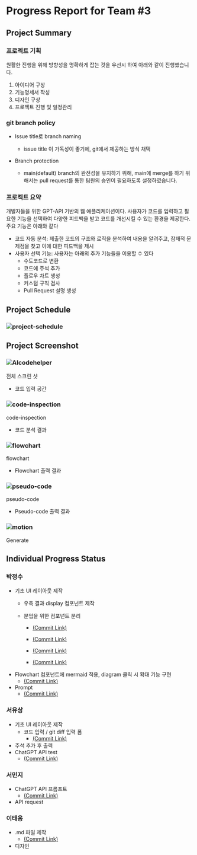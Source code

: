 # Progress Report for Team #3
## Project Summary
### 프로젝트 기획
원활한 진행을 위해 방향성을 명확하게 잡는 것을 우선시 하여 아래와 같이 진행했습니다.
1. 아이디어 구상
2. 기능명세서 작성
3. 디자인 구상
4. 프로젝트 진행 및 일정관리 
### git branch policy
- Issue title로 branch naming
     - issue title 이 가독성이 좋기에, git에서 제공하는 방식 채택

- Branch protection
    - main(default) branch의 완전성을 유지하기 위해, main에 merge를 하기 위해서는 pull request를 통한 팀원의 승인이 필요하도록 설정하였습니다.
### 프로젝트 요약
개발자들을 위한 GPT-API 기반의 웹 애플리케이션이다. 사용자가 코드를 입력하고 필요한 기능을 선택하여 다양한 피드백을 받고 코드를 개선시킬 수 있는 환경을 제공한다. 주요 기능은 아래와 같다
- 코드 자동 분석: 제출한 코드의 구조와 로직을 분석하여 내용을 알려주고, 잠재적 문제점을 찾고 이에 대한 피드백을 제시
- 사용자 선택 기능: 사용자는 아래의 추가 기능들을 이용할 수 있다
    - 수도코드로 변환
    - 코드에 주석 추가
    - 플로우 차트 생성
    - 커스텀 규칙 검사
    - Pull Request 설명 생성




## Project Schedule
### ![project-schedule](/image/project-schedule.jpg)
## Project Screenshot
### ![AIcodehelper](/image/AI_code_helper.jpg)
전체 스크린 샷
- 코드 입력 공간 
### ![code-inspection](/image/code-inspection.jpg)
code-inspection
- 코드 분석 결과 
### ![flowchart](/image/flowchart.jpg)
flowchart
- Flowchart 출력 결과 
### ![pseudo-code](/image/pseudo-code.jpg)
pseudo-code
- Pseudo-code 출력 결과
### ![motion](/image/motion.gif)
Generate
## Individual Progress Status
### 박정수
- 기초 UI 레이아웃 제작
    - 우측 결과 display 컴포넌트 제작
    - 분업을 위한 컴포넌트 분리  

        - [(Commit Link)](https://github.com/vlvksbdof1234/open_source_project_team3/commit/130f1fc9c5112e0b806e143e202cda5dbc7e5449)  

        - [(Commit Link)](https://github.com/vlvksbdof1234/open_source_project_team3/commit/ca056e09aad9f84f1d7b23dd7a11f8656ce45ac9)
        - [(Commit Link)](https://github.com/vlvksbdof1234/open_source_project_team3/commit/9a2db33ff014bdf41c6c4cfbc276f254d17fe778)
        - [(Commit Link)](https://github.com/vlvksbdof1234/open_source_project_team3/commit/c36678d177bb5d2343cfe3c6edc69074e0cdd50a)
- Flowchart 컴포넌트에 mermaid 적용, diagram 클릭 시 확대 기능 구현
  - [(Commit Link)](https://github.com/vlvksbdof1234/open_source_project_team3/pull/28/commits)
- Prompt 
    - [(Commit Link)](https://github.com/vlvksbdof1234/open_source_project_team3/commit/b3258fd1ce5ceb95ed3f8386f0b63a03d7ffe485)
### 서유상
- 기초 UI 레이아웃 제작
    - 코드 입력 / git diff 입력 폼
        - [(Commit Link)](https://github.com/vlvksbdof1234/open_source_project_team3/commit/d47edad080cb67baf0e2752b20434f882d9ad103)
- 주석 추가 후 출력
- ChatGPT API test 
    - [(Commit Link)](https://github.com/vlvksbdof1234/open_source_project_team3/pull/25/commits/5518f7e8591a02638e0ff1afd57de824dd6b40a5)
### 서민지
- ChatGPT API 프롬프트
     - [(Commit Link)](https://github.com/vlvksbdof1234/open_source_project_team3/pull/29)
- API request 
### 이태웅
- .md 파일 제작
    - [(Commit Link)](https://github.com/vlvksbdof1234/open_source_project_team3/commit/c56b9da184b21c6dc0668eef8683f0c4d36d9ef6)
- 디자인 

